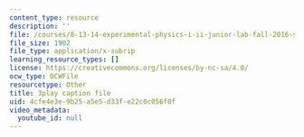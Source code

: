 ```yaml
---
content_type: resource
description: ''
file: /courses/8-13-14-experimental-physics-i-ii-junior-lab-fall-2016-spring-2017/4cfe4e3e9b25a5e5d33fe22c0c056f0f_lpclkNdPQP0.srt
file_size: 1902
file_type: application/x-subrip
learning_resource_types: []
license: https://creativecommons.org/licenses/by-nc-sa/4.0/
ocw_type: OCWFile
resourcetype: Other
title: 3play caption file
uid: 4cfe4e3e-9b25-a5e5-d33f-e22c0c056f0f
video_metadata:
  youtube_id: null
---
```

